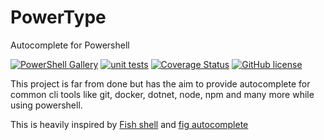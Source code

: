# PowerType
Autocomplete for Powershell

[![PowerShell Gallery](https://img.shields.io/powershellgallery/v/powertype)](https://www.powershellgallery.com/packages/PowerType)
[![unit tests](https://github.com/AnderssonPeter/PowerType/actions/workflows/test.yml/badge.svg?event=push)](https://github.com/AnderssonPeter/PowerType/actions/workflows/test.yml)
[![Coverage Status](https://coveralls.io/repos/github/AnderssonPeter/PowerType/badge.svg)](https://coveralls.io/github/AnderssonPeter/PowerType)
[![GitHub license](https://img.shields.io/badge/license-MIT-blue.svg)](https://raw.githubusercontent.com/AnderssonPeter/PowerType/main/LICENSE.md)

This project is far from done but has the aim to provide autocomplete for common cli tools like git, docker, dotnet, node, npm and many more while using powershell. 

This is heavily inspired by [Fish shell](https://fishshell.com/) and [fig autocomplete](https://github.com/withfig/autocomplete)
